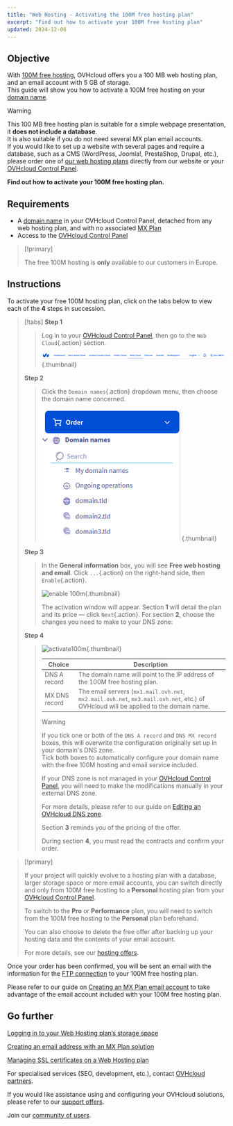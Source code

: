 ```yaml
---
title: "Web Hosting - Activating the 100M free hosting plan"
excerpt: "Find out how to activate your 100M free hosting plan"
updated: 2024-12-06
---
```


## Objective

With [100M free hosting](/links/web/domains-free-hosting), OVHcloud offers you a 100 MB web hosting plan, and an email account with 5 GB of storage.  
This guide will show you how to activate a 100M free hosting on your [domain name](/links/web/domains).

> [!warning]
>
> This 100 MB free hosting plan is suitable for a simple webpage presentation, it **does not include a database**.  
> It is also suitable if you do not need several MX plan email accounts.  
> If you would like to set up a website with several pages and require a database, such as a CMS (WordPress, Joomla!, PrestaShop, Drupal, etc.), please order one of [our web hosting plans](/links/web/hosting) directly from our website or your [OVHcloud Control Panel](/links/manager).
>

**Find out how to activate your 100M free hosting plan.**

## Requirements

- A [domain name](/links/web/domains) in your OVHcloud Control Panel, detached from any web hosting plan, and with no associated [MX Plan](/pages/web_cloud/email_and_collaborative_solutions/mx_plan/email_generalities)
- Access to the [OVHcloud Control Panel](/links/manager)

> [!primary]
>
> The free 100M hosting is **only** available to our customers in Europe.

## Instructions

To activate your free 100M hosting plan, click on the tabs below to view each of the **4** steps in succession.

> [!tabs]
> **Step 1**
>>
>> Log in to your [OVHcloud Control Panel](/links/manager), then go to the `Web Cloud`{.action} section.
>>
>> ![enable 100m](/pages/assets/screens/control_panel/product-selection/web-cloud.png){.thumbnail}
>>
> **Step 2**
>>
>> Click the `Domain names`{.action} dropdown menu, then choose the domain name concerned.
>>
>> ![enable 100m](/pages/assets/screens/control_panel/product-selection/web-cloud/domain-names.png){.thumbnail}
>>
> **Step 3**
>>
>> In the **General information** box, you will see **Free web hosting and email**. Click `...`{.action} on the right-hand side, then `Enable`{.action}.
>>
>> ![enable 100m](/pages/assets/screens/control_panel/product-selection/web-cloud/domain-dns/general-information/enable-100m.png){.thumbnail}
>>
>> The activation window will appear. Section **1** will detail the plan and its price — click `Next`{.action}. For section **2**, choose the changes you need to make to your DNS zone:
>>
> **Step 4**
>>
>> ![activate100m](/pages/assets/screens/control_panel/product-selection/web-cloud/order/order-100m-step-2.png){.thumbnail}
>>
>> | Choice                                       	| Description                                                                                                               								|
>> |--------------------------------------------	|-----------------------------------------------------------------------------------------------------------------------------------------------------------|
>> | DNS A record                         	| The domain name will point to the IP address of the 100M free hosting plan.                                               								|
>> | MX DNS record 	| The email servers (`mx1.mail.ovh.net`, `mx2.mail.ovh.net`, `mx3.mail.ovh.net`, etc.) of OVHcloud will be applied to the domain name. 	|
>> 
>> > [!warning]
>> >
>> > If you tick one or both of the `DNS A record` and `DNS MX record` boxes, this will overwrite the configuration originally set up in your domain's DNS zone.  
>> > Tick both boxes to automatically configure your domain name with the free 100M hosting and email service included.
>> >
>> > If your DNS zone is not managed in your [OVHcloud Control Panel](/links/manager), you will need to make the modifications manually in your external DNS zone.
>> >
>> > For more details, please refer to our guide on [Editing an OVHcloud DNS zone](/pages/web_cloud/domains/dns_zone_edit).
>>
>>
>> Section **3** reminds you of the pricing of the offer. 
>>
>> During section **4**, you must read the contracts and confirm your order.

> [!primary]
>
> If your project will quickly evolve to a hosting plan with a database, larger storage space or more email accounts, you can switch directly and only from 100M free hosting to a **Personal** hosting plan from your [OVHcloud Control Panel](/links/manager).
>
> To switch to the **Pro** or **Performance** plan, you will need to switch from the 100M free hosting to the **Personal** plan beforehand.
>
> You can also choose to delete the free offer after backing up your hosting data and the contents of your email account.
>
> For more details, see our [hosting offers](/links/web/hosting).

Once your order has been confirmed, you will be sent an email with the information for the [FTP connection](/pages/web_cloud/web_hosting/ftp_connection) to your 100M free hosting plan.

Please refer to our guide on [Creating an MX Plan email account](/pages/web_cloud/email_and_collaborative_solutions/mx_plan/email_creation) to take advantage of the email account included with your 100M free hosting plan.

## Go further

[Logging in to your Web Hosting plan’s storage space](/pages/web_cloud/web_hosting/ftp_connection)

[Creating an email address with an MX Plan solution](/pages/web_cloud/email_and_collaborative_solutions/mx_plan/email_creation)

[Managing SSL certificates on a Web Hosting plan](/pages/web_cloud/web_hosting/ssl_on_webhosting)

For specialised services (SEO, development, etc.), contact [OVHcloud partners](/links/partner).

If you would like assistance using and configuring your OVHcloud solutions, please refer to our [support offers](/links/support).

Join our [community of users](/links/community).

